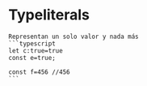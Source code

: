 <i class="time"></i>
<div class="head"><h1>Typeliterals</h1></div>

````ad-abstract
Representan un solo valor y nada más
```typescript
let c:true=true
const e=true;

const f=456 //456
```
````
